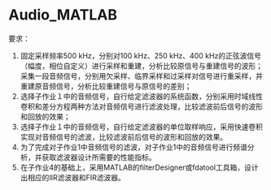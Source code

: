 # Audio_MATLAB
要求：
1. 固定采样频率500 kHz，分别对100 kHz、250 kHz、400 kHz的正弦波信号（幅度，相位自定义）进行采样和重建，分析比较原信号与重建信号的波形；采集一段音频信号，分别用欠采样、临界采样和过采样对信号进行重采样，并重建原音频信号，分析比较重建信号与原信号的差别；
2. 选择子作业１中的音频信号，自行给定滤波器的系统函数，分别采用时域线性卷积和差分方程两种方法对音频信号进行滤波处理，比较滤波前后信号的波形和回放的效果；
3. 选择子作业１中的音频信号，自行给定滤波器的单位取样响应，采用快速卷积实现对音频信号的滤波，比较滤波前后信号的波形和回放的效果。
4. 为了完成对子作业1中音频信号的滤波，对子作业1中的音频信号进行频谱分析，并获取滤波器设计所需要的性能指标。
5. 在子作业4的基础上，采用MATLAB的filterDesigner或fdatool工具箱，设计出相应的IIR滤波器和FIR滤波器。
